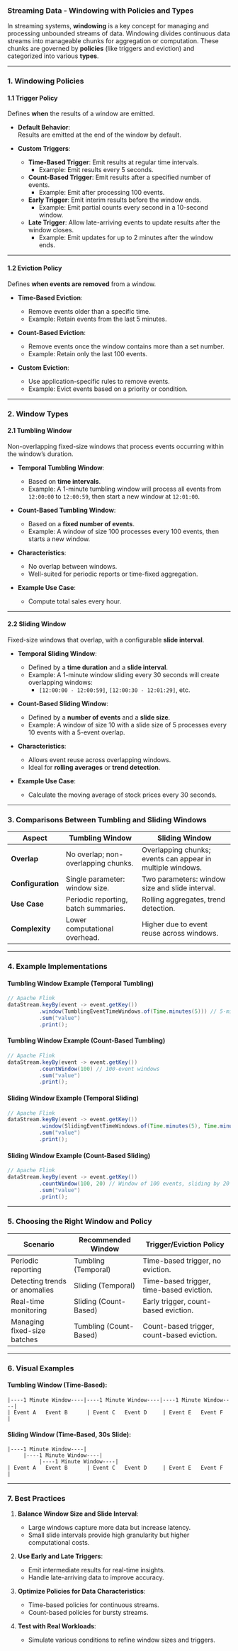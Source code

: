 ### **Streaming Data - Windowing with Policies and Types**

In streaming systems, **windowing** is a key concept for managing and processing unbounded streams of data. Windowing divides continuous data streams into manageable chunks for aggregation or computation. These chunks are governed by **policies** (like triggers and eviction) and categorized into various **types**.

---

### **1. Windowing Policies**

#### **1.1 Trigger Policy**  
Defines **when** the results of a window are emitted.

- **Default Behavior**:  
  Results are emitted at the end of the window by default.
  
- **Custom Triggers**:
  - **Time-Based Trigger**: Emit results at regular time intervals.
    - Example: Emit results every 5 seconds.
  - **Count-Based Trigger**: Emit results after a specified number of events.
    - Example: Emit after processing 100 events.
  - **Early Trigger**: Emit interim results before the window ends.
    - Example: Emit partial counts every second in a 10-second window.
  - **Late Trigger**: Allow late-arriving events to update results after the window closes.
    - Example: Emit updates for up to 2 minutes after the window ends.

---

#### **1.2 Eviction Policy**  
Defines **when events are removed** from a window.

- **Time-Based Eviction**:
  - Remove events older than a specific time.
  - Example: Retain events from the last 5 minutes.

- **Count-Based Eviction**:
  - Remove events once the window contains more than a set number.
  - Example: Retain only the last 100 events.

- **Custom Eviction**:
  - Use application-specific rules to remove events.
  - Example: Evict events based on a priority or condition.

---

### **2. Window Types**

#### **2.1 Tumbling Window**  
Non-overlapping fixed-size windows that process events occurring within the window’s duration.

- **Temporal Tumbling Window**:  
  - Based on **time intervals**.
  - Example: A 1-minute tumbling window will process all events from `12:00:00` to `12:00:59`, then start a new window at `12:01:00`.

- **Count-Based Tumbling Window**:  
  - Based on a **fixed number of events**.
  - Example: A window of size 100 processes every 100 events, then starts a new window.

- **Characteristics**:
  - No overlap between windows.
  - Well-suited for periodic reports or time-fixed aggregation.

- **Example Use Case**:
  - Compute total sales every hour.

---

#### **2.2 Sliding Window**  
Fixed-size windows that overlap, with a configurable **slide interval**.

- **Temporal Sliding Window**:
  - Defined by a **time duration** and a **slide interval**.
  - Example: A 1-minute window sliding every 30 seconds will create overlapping windows:  
    - `[12:00:00 - 12:00:59]`, `[12:00:30 - 12:01:29]`, etc.

- **Count-Based Sliding Window**:
  - Defined by a **number of events** and a **slide size**.
  - Example: A window of size 10 with a slide size of 5 processes every 10 events with a 5-event overlap.

- **Characteristics**:
  - Allows event reuse across overlapping windows.
  - Ideal for **rolling averages** or **trend detection**.

- **Example Use Case**:
  - Calculate the moving average of stock prices every 30 seconds.

---

### **3. Comparisons Between Tumbling and Sliding Windows**

| **Aspect**           | **Tumbling Window**                       | **Sliding Window**                        |
|----------------------|-------------------------------------------|------------------------------------------|
| **Overlap**           | No overlap; non-overlapping chunks.       | Overlapping chunks; events can appear in multiple windows. |
| **Configuration**     | Single parameter: window size.            | Two parameters: window size and slide interval. |
| **Use Case**          | Periodic reporting, batch summaries.      | Rolling aggregates, trend detection.     |
| **Complexity**        | Lower computational overhead.             | Higher due to event reuse across windows.|

---

### **4. Example Implementations**

#### **Tumbling Window Example** (Temporal Tumbling)
```java
// Apache Flink
dataStream.keyBy(event -> event.getKey())
          .window(TumblingEventTimeWindows.of(Time.minutes(5))) // 5-minute windows
          .sum("value")
          .print();
```

#### **Tumbling Window Example** (Count-Based Tumbling)
```java
// Apache Flink
dataStream.keyBy(event -> event.getKey())
          .countWindow(100) // 100-event windows
          .sum("value")
          .print();
```

#### **Sliding Window Example** (Temporal Sliding)
```java
// Apache Flink
dataStream.keyBy(event -> event.getKey())
          .window(SlidingEventTimeWindows.of(Time.minutes(5), Time.minutes(1))) // 5-minute window, 1-minute slide
          .sum("value")
          .print();
```

#### **Sliding Window Example** (Count-Based Sliding)
```java
// Apache Flink
dataStream.keyBy(event -> event.getKey())
          .countWindow(100, 20) // Window of 100 events, sliding by 20
          .sum("value")
          .print();
```

---

### **5. Choosing the Right Window and Policy**

| **Scenario**                     | **Recommended Window**       | **Trigger/Eviction Policy**            |
|----------------------------------|-----------------------------|----------------------------------------|
| Periodic reporting               | Tumbling (Temporal)          | Time-based trigger, no eviction.       |
| Detecting trends or anomalies    | Sliding (Temporal)           | Time-based trigger, time-based eviction.|
| Real-time monitoring             | Sliding (Count-Based)        | Early trigger, count-based eviction.   |
| Managing fixed-size batches      | Tumbling (Count-Based)       | Count-based trigger, count-based eviction. |

---

### **6. Visual Examples**

#### Tumbling Window (Time-Based):
```plaintext
|----1 Minute Window----|----1 Minute Window----|----1 Minute Window----|
| Event A   Event B      | Event C   Event D     | Event E   Event F      |
```

#### Sliding Window (Time-Based, 30s Slide):
```plaintext
|----1 Minute Window----|
     |----1 Minute Window----|
          |----1 Minute Window----|
| Event A   Event B      | Event C   Event D     | Event E   Event F      |
```

---

### **7. Best Practices**

1. **Balance Window Size and Slide Interval**:  
   - Large windows capture more data but increase latency.  
   - Small slide intervals provide high granularity but higher computational costs.

2. **Use Early and Late Triggers**:  
   - Emit intermediate results for real-time insights.  
   - Handle late-arriving data to improve accuracy.

3. **Optimize Policies for Data Characteristics**:  
   - Time-based policies for continuous streams.  
   - Count-based policies for bursty streams.

4. **Test with Real Workloads**:  
   - Simulate various conditions to refine window sizes and triggers.

